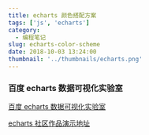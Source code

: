 ```yaml
---
title: echarts 颜色搭配方案
tags: ['js', 'echarts']
category:
  - 编程笔记
slug: echarts-color-scheme
date: 2018-10-03 13:24:00
thumbnail: '../thumbnails/echarts.png'
---
```


### 百度 echarts 数据可视化实验室

[百度 echarts 数据可视化实验室](http://vis.baidu.com/chartcolor/color/)

[echarts 社区作品演示地址](http://gallery.echartsjs.com/explore.html#sort=rank~timeframe=all~author=all)
